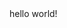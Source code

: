 <html>
    <head>
        <title>
            welcome to hello world
        </title>
    </head>
    <body>
        hello world!
    </body>
</html>

